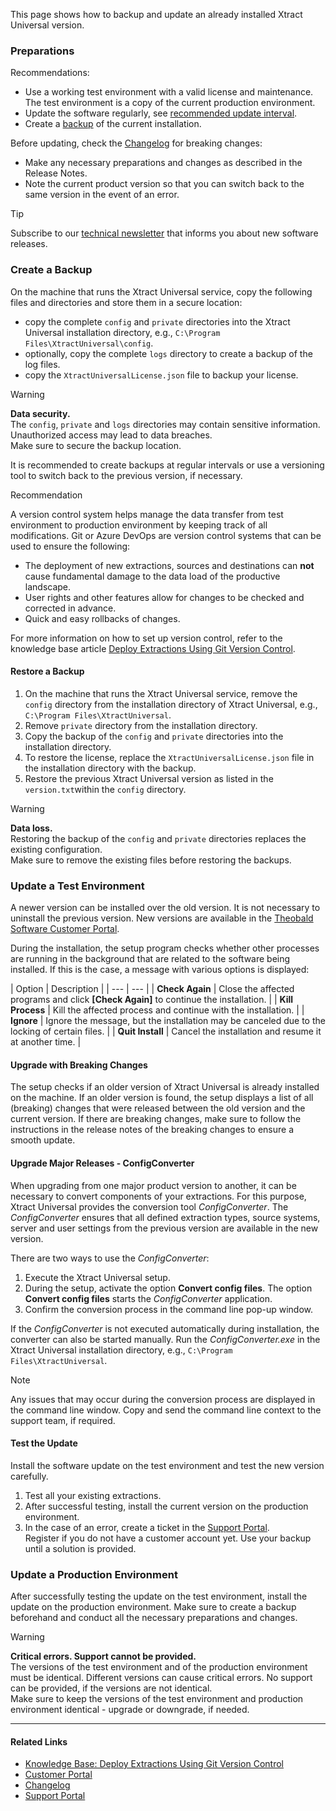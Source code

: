 This page shows how to backup and update an already installed Xtract Universal version.

### Preparations

Recommendations:

- Use a working test environment with a valid license and maintenance. The test environment is a copy of the current production environment.
- Update the software regularly, see [recommended update interval](../../../changelog/#recommended-update-interval).
- Create a [backup](#create-a-backup) of the current installation.

Before updating, check the [Changelog](../../../changelog/) for breaking changes:

- Make any necessary preparations and changes as described in the Release Notes.
- Note the current product version so that you can switch back to the same version in the event of an error.

Tip

Subscribe to our [technical newsletter](https://theobald-software.com/en/newsletter/) that informs you about new software releases.

### Create a Backup

On the machine that runs the Xtract Universal service, copy the following files and directories and store them in a secure location:

- copy the complete `config` and `private` directories into the Xtract Universal installation directory, e.g., `C:\Program Files\XtractUniversal\config`.
- optionally, copy the complete `logs` directory to create a backup of the log files.
- copy the `XtractUniversalLicense.json` file to backup your license.

Warning

**Data security.**\
The `config`, `private` and `logs` directories may contain sensitive information. Unauthorized access may lead to data breaches.\
Make sure to secure the backup location.

It is recommended to create backups at regular intervals or use a versioning tool to switch back to the previous version, if necessary.

Recommendation

A version control system helps manage the data transfer from test environment to production environment by keeping track of all modifications. Git or Azure DevOps are version control systems that can be used to ensure the following:

- The deployment of new extractions, sources and destinations can **not** cause fundamental damage to the data load of the productive landscape.
- User rights and other features allow for changes to be checked and corrected in advance.
- Quick and easy rollbacks of changes.

For more information on how to set up version control, refer to the knowledge base article [Deploy Extractions Using Git Version Control](../../../knowledge-base/deploy-extractions-using-Git-version-control/).

#### Restore a Backup

1. On the machine that runs the Xtract Universal service, remove the `config` directory from the installation directory of Xtract Universal, e.g., `C:\Program Files\XtractUniversal`.
1. Remove `private` directory from the installation directory.
1. Copy the backup of the `config` and `private` directories into the installation directory.
1. To restore the license, replace the `XtractUniversalLicense.json` file in the installation directory with the backup.
1. Restore the previous Xtract Universal version as listed in the `version.txt`within the `config` directory.

Warning

**Data loss.**\
Restoring the backup of the `config` and `private` directories replaces the existing configuration.\
Make sure to remove the existing files before restoring the backups.

### Update a Test Environment

A newer version can be installed over the old version. It is not necessary to uninstall the previous version. New versions are available in the [Theobald Software Customer Portal](https://my.theobald-software.com).

During the installation, the setup program checks whether other processes are running in the background that are related to the software being installed. If this is the case, a message with various options is displayed:

| Option | Description | | --- | --- | | **Check Again** | Close the affected programs and click **[Check Again]** to continue the installation. | | **Kill Process** | Kill the affected process and continue with the installation. | | **Ignore** | Ignore the message, but the installation may be canceled due to the locking of certain files. | | **Quit Install** | Cancel the installation and resume it at another time. |

#### Upgrade with Breaking Changes

The setup checks if an older version of Xtract Universal is already installed on the machine. If an older version is found, the setup displays a list of all (breaking) changes that were released between the old version and the current version. If there are breaking changes, make sure to follow the instructions in the release notes of the breaking changes to ensure a smooth update.

#### Upgrade Major Releases - ConfigConverter

When upgrading from one major product version to another, it can be necessary to convert components of your extractions. For this purpose, Xtract Universal provides the conversion tool *ConfigConverter*. The *ConfigConverter* ensures that all defined extraction types, source systems, server and user settings from the previous version are available in the new version.

There are two ways to use the *ConfigConverter*:

1. Execute the Xtract Universal setup.
1. During the setup, activate the option **Convert config files**. The option **Convert config files** starts the *ConfigConverter* application.
1. Confirm the conversion process in the command line pop-up window.

If the *ConfigConverter* is not executed automatically during installation, the converter can also be started manually. Run the *ConfigConverter.exe* in the Xtract Universal installation directory, e.g., `C:\Program Files\XtractUniversal`.

Note

Any issues that may occur during the conversion process are displayed in the command line window. Copy and send the command line context to the support team, if required.

#### Test the Update

Install the software update on the test environment and test the new version carefully.

1. Test all your existing extractions.
1. After successful testing, install the current version on the production environment.
1. In the case of an error, create a ticket in the [Support Portal](https://support.theobald-software.com).\
   Register if you do not have a customer account yet. Use your backup until a solution is provided.

### Update a Production Environment

After successfully testing the update on the test environment, install the update on the production environment. Make sure to create a backup beforehand and conduct all the necessary preparations and changes.

Warning

**Critical errors. Support cannot be provided.**\
The versions of the test environment and of the production environment must be identical. Different versions can cause critical errors. No support can be provided, if the versions are not identical.\
Make sure to keep the versions of the test environment and production environment identical - upgrade or downgrade, if needed.

______________________________________________________________________

#### Related Links

- [Knowledge Base: Deploy Extractions Using Git Version Control](../../../knowledge-base/deploy-extractions-using-Git-version-control/)
- [Customer Portal](https://my.theobald-software.com)
- [Changelog](../../../changelog/)
- [Support Portal](https://support.theobald-software.com)
